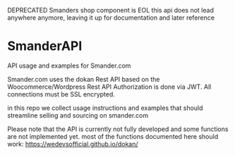 DEPRECATED Smanders shop component is EOL
this api does not lead anywhere anymore, leaving it up for documentation and later reference


# SmanderAPI
API usage and examples for Smander.com


Smander.com uses the dokan Rest API based on the Woocommerce/Wordpress Rest API
Authorization is done via JWT.
All connections must be SSL encrypted.

in this repo we collect usage instructions and examples that should streamline  selling and sourcing on smander.com

Please note that the API is currently not fully developed and some functions are not implemented yet.
most of the functions documented here should work:
https://wedevsofficial.github.io/dokan/

